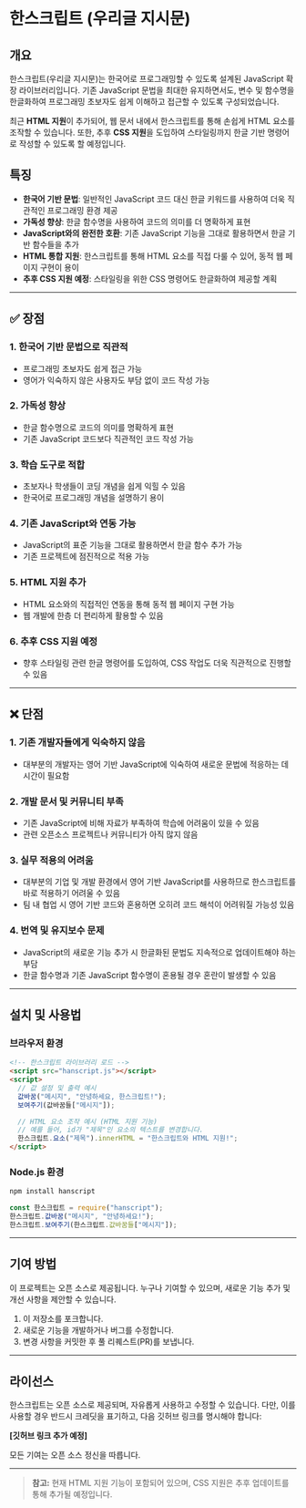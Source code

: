# 한스크립트 (우리글 지시문)

## 개요

한스크립트(우리글 지시문)는 한국어로 프로그래밍할 수 있도록 설계된 JavaScript 확장 라이브러리입니다. 기존 JavaScript 문법을 최대한 유지하면서도, 변수 및 함수명을 한글화하여 프로그래밍 초보자도 쉽게 이해하고 접근할 수 있도록 구성되었습니다.

최근 **HTML 지원**이 추가되어, 웹 문서 내에서 한스크립트를 통해 손쉽게 HTML 요소를 조작할 수 있습니다. 또한, 추후 **CSS 지원**을 도입하여 스타일링까지 한글 기반 명령어로 작성할 수 있도록 할 예정입니다.

## 특징

- **한국어 기반 문법**: 일반적인 JavaScript 코드 대신 한글 키워드를 사용하여 더욱 직관적인 프로그래밍 환경 제공
- **가독성 향상**: 한글 함수명을 사용하여 코드의 의미를 더 명확하게 표현
- **JavaScript와의 완전한 호환**: 기존 JavaScript 기능을 그대로 활용하면서 한글 기반 함수들을 추가
- **HTML 통합 지원**: 한스크립트를 통해 HTML 요소를 직접 다룰 수 있어, 동적 웹 페이지 구현이 용이
- **추후 CSS 지원 예정**: 스타일링을 위한 CSS 명령어도 한글화하여 제공할 계획

---

## ✅ 장점

### 1. 한국어 기반 문법으로 직관적

- 프로그래밍 초보자도 쉽게 접근 가능
- 영어가 익숙하지 않은 사용자도 부담 없이 코드 작성 가능

### 2. 가독성 향상

- 한글 함수명으로 코드의 의미를 명확하게 표현
- 기존 JavaScript 코드보다 직관적인 코드 작성 가능

### 3. 학습 도구로 적합

- 초보자나 학생들이 코딩 개념을 쉽게 익힐 수 있음
- 한국어로 프로그래밍 개념을 설명하기 용이

### 4. 기존 JavaScript와 연동 가능

- JavaScript의 표준 기능을 그대로 활용하면서 한글 함수 추가 가능
- 기존 프로젝트에 점진적으로 적용 가능

### 5. HTML 지원 추가

- HTML 요소와의 직접적인 연동을 통해 동적 웹 페이지 구현 가능
- 웹 개발에 한층 더 편리하게 활용할 수 있음

### 6. 추후 CSS 지원 예정

- 향후 스타일링 관련 한글 명령어를 도입하여, CSS 작업도 더욱 직관적으로 진행할 수 있음

---

## ❌ 단점

### 1. 기존 개발자들에게 익숙하지 않음

- 대부분의 개발자는 영어 기반 JavaScript에 익숙하여 새로운 문법에 적응하는 데 시간이 필요함

### 2. 개발 문서 및 커뮤니티 부족

- 기존 JavaScript에 비해 자료가 부족하여 학습에 어려움이 있을 수 있음
- 관련 오픈소스 프로젝트나 커뮤니티가 아직 많지 않음

### 3. 실무 적용의 어려움

- 대부분의 기업 및 개발 환경에서 영어 기반 JavaScript를 사용하므로 한스크립트를 바로 적용하기 어려울 수 있음
- 팀 내 협업 시 영어 기반 코드와 혼용하면 오히려 코드 해석이 어려워질 가능성 있음

### 4. 번역 및 유지보수 문제

- JavaScript의 새로운 기능 추가 시 한글화된 문법도 지속적으로 업데이트해야 하는 부담
- 한글 함수명과 기존 JavaScript 함수명이 혼용될 경우 혼란이 발생할 수 있음

---

## 설치 및 사용법

### 브라우저 환경

```html
<!-- 한스크립트 라이브러리 로드 -->
<script src="hanscript.js"></script>
<script>
  // 값 설정 및 출력 예시
  값바꿈("메시지", "안녕하세요, 한스크립트!");
  보여주기(값바꿈들["메시지"]);

  // HTML 요소 조작 예시 (HTML 지원 기능)
  // 예를 들어, id가 "제목"인 요소의 텍스트를 변경합니다.
  한스크립트.요소("제목").innerHTML = "한스크립트와 HTML 지원!";
</script>
```

### Node.js 환경

```sh
npm install hanscript
```

```js
const 한스크립트 = require("hanscript");
한스크립트.값바꿈("메시지", "안녕하세요!");
한스크립트.보여주기(한스크립트.값바꿈들["메시지"]);
```

---

## 기여 방법

이 프로젝트는 오픈 소스로 제공됩니다. 누구나 기여할 수 있으며, 새로운 기능 추가 및 개선 사항을 제안할 수 있습니다.

1. 이 저장소를 포크합니다.
2. 새로운 기능을 개발하거나 버그를 수정합니다.
3. 변경 사항을 커밋한 후 풀 리퀘스트(PR)를 보냅니다.

---

## 라이선스

한스크립트는 오픈 소스로 제공되며, 자유롭게 사용하고 수정할 수 있습니다. 다만, 이를 사용할 경우 반드시 크레딧을 표기하고, 다음 깃허브 링크를 명시해야 합니다:

**[깃허브 링크 추가 예정]**

모든 기여는 오픈 소스 정신을 따릅니다.

---

> **참고:** 현재 HTML 지원 기능이 포함되어 있으며, CSS 지원은 추후 업데이트를 통해 추가될 예정입니다.

